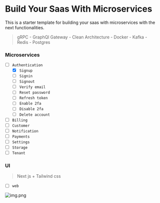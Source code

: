 # Build Your Saas With Microservices

This is a starter template for building your saas with microservices with the next functionalities.

> gRPC - GraphQl Gateway - Clean Architecture - Docker - Kafka - Redis - Postgres

### Microservices

- [ ] `Authentication`
    - [x] `Signup`
    - [ ] `Signin`
    - [ ] `Signout`
    - [ ] `Verify email`
    - [ ] `Reset password`
    - [ ] `Refresh token`
    - [ ] `Enable 2fa`
    - [ ] `Disable 2fa`
    - [ ] `Delete account`
- [ ] `Billing`
- [ ] `Customer`
- [ ] `Notification`
- [ ] `Payments`
- [ ] `Settings`
- [ ] `Storage`
- [ ] `Tenant`

### UI

> Next js + Tailwind css

- [ ] `web`

![img.png](https://cdn.dribbble.com/userupload/3669199/file/original-1a08cbf1360b29afa02aeb3e0df7330c.jpg?compress=1&resize=1600x1200)